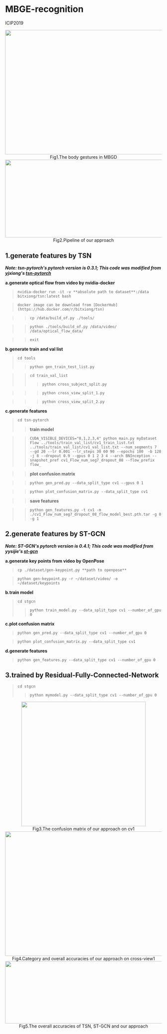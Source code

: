 # MBGE-recognition
ICIP2019

<div align=center><img width="800" height="400" src="https://github.com/DQ0408/MBGE-recognition/blob/master/image/%E6%95%B0%E6%8D%AE%E9%9B%86%E4%BB%8B%E7%BB%8D.png"/></div>

<div align=center>Fig1.The body gestures in MBGD</div>


<div align=center><img width="800" height="250" src="https://github.com/DQ0408/MBGE-recognition/blob/master/image/%E6%B5%81%E7%A8%8B%E5%9B%BE.png"/></div>

<div align=center>Fig2.Pipeline of our approach</div>

## 1.generate features by TSN
***Note: tsn-pytorch's pytorch version is 0.3.1; This code was modified from yjxiong's [tsn-pytorch](https://github.com/yjxiong/tsn-pytorch)***

**a.generate optical flow from video by nvidia-docker**
>```nvidia-docker run -it -v **absolute path to dataset**:/data bitxiong/tsn:latest bash```

>```docker image can be download from [DockerHub](https://hub.docker.com/r/bitxiong/tsn)```

>>```cp /data/build_of.py ./tools/```

>>```python ./tools/build_of.py /data/video/ /data/optical_flow_data/```

>>```exit```

**b.generate train and val list**

>```cd tools ```
>>```python gen_train_test_list.py```

>>```cd train_val_list```
>>>```python cross_subject_split.py```

>>>```python cross_view_split_1.py```

>>>```python cross_view_split_2.py```

**c.generate features**

>```cd tsn-pytorch ```
>>**train model**

>>```CUDA_VISIBLE_DEVICES="0,1,2,3,4" python main.py myDataset Flow ../tools/train_val_list/cv1_train_list.txt ../tools/train_val_list/cv1_val_list.txt --num_segments 7  --gd 20 --lr 0.001 --lr_steps 30 60 90 --epochs 100  -b 128 -j 8 --dropout 0.9 --gpus 0 1 2 3 4 --arch BNInception --snapshot_pref cv1_Flow_num_seg7_dropout_08 --flow_prefix flow_```

>>**plot confusion matrix**

>>```python gen_pred.py --data_split_type cv1 --gpus 0 1```

>>```python plot_confusion_matrix.py --data_split_type cv1```

>>**save features**

>>```python gen_features.py -t cv1 -m ./cv1_Flow_num_seg7_dropout_08_flow_model_best.pth.tar -g 0 -g 1```
 
## 2.generate features by ST-GCN
***Note: ST-GCN's pytorch version is 0.4.1; This code was modified from yysijie's [st-gcn](https://github.com/yysijie/st-gcn)***

**a.generate key points from video by OpenPose**

>```cp ./dataset/gen-keypoint.py **path to openpose**```

>```python gen-keypoint.py -r ~/dataset/video/ -o ~/dataset/keypoints```

**b.train model**
>```cd stgcn```
>>```python train_model.py --data_split_type cv1 --number_of_gpu 0```

**c.plot confusion matrix**

>```python gen_pred.py --data_split_type cv1 --number_of_gpu 0```

>```python plot_confusion_matrix.py --data_split_type cv1```

**d.generate features**

>```python gen_features.py --data_split_type cv1 --number_of_gpu 0```

## 3.trained by Residual-Fully-Connected-Network
>```cd stgcn```
>>```python mymodel.py --data_split_type cv1 --number_of_gpu 0```

<div align=center><img width="400" height="400" src="https://github.com/DQ0408/MBGE-recognition/blob/master/image/cv1%E7%9F%A9%E9%98%B5.png"/></div>

<div align=center>Fig3.The confusion matrix of our approach on cv1</div>


<div align=center><img width="800" height="400" src="https://github.com/DQ0408/MBGE-recognition/blob/master/image/cv1%E5%AF%B9%E6%AF%94.png"/></div>

<div align=center>Fig4.Category and overall accuracies of our approach on cross-view1</div>


<div align=center><img width="600" height="200" src="https://github.com/DQ0408/MBGE-recognition/blob/master/image/%E6%95%88%E6%9E%9C%E5%AF%B9%E6%AF%94.png"/></div>

<div align=center>Fig5.The overall accuracies of TSN, ST-GCN and our approach</div>
